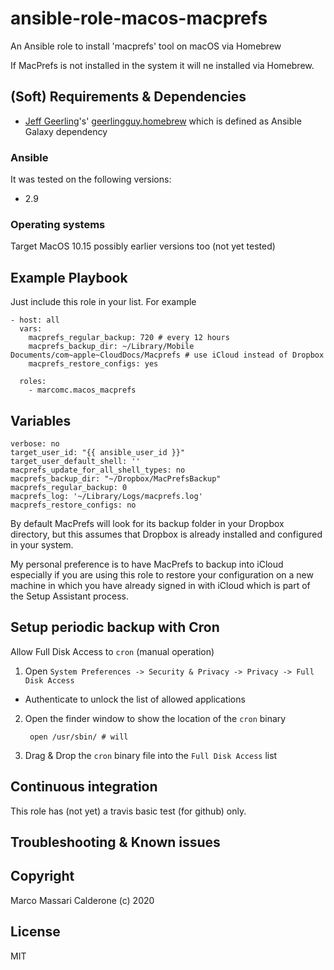 # ansible-role-macos-macprefs
An Ansible role to install 'macprefs' tool on macOS via Homebrew

If MacPrefs is not installed in the system it will ne installed via Homebrew.


## (Soft) Requirements & Dependencies
* [Jeff Geerling](https://github.com/geerlingguy)'s' [geerlingguy.homebrew](https://github.com/geerlingguy/ansible-role-homebrew) which is defined as Ansible Galaxy dependency

### Ansible
It was tested on the following versions:
 * 2.9

### Operating systems
Target MacOS 10.15 possibly earlier versions too (not yet tested)

## Example Playbook
Just include this role in your list.
For example

    - host: all
      vars:
        macprefs_regular_backup: 720 # every 12 hours
        macprefs_backup_dir: ~/Library/Mobile Documents/com~apple~CloudDocs/Macprefs # use iCloud instead of Dropbox
        macprefs_restore_configs: yes

      roles:
        - marcomc.macos_macprefs

## Variables

    verbose: no
    target_user_id: "{{ ansible_user_id }}"
    target_user_default_shell: ''
    macprefs_update_for_all_shell_types: no
    macprefs_backup_dir: "~/Dropbox/MacPrefsBackup"
    macprefs_regular_backup: 0
    macprefs_log: '~/Library/Logs/macprefs.log'
    macprefs_restore_configs: no

By default MacPrefs will look for its backup folder in your Dropbox directory, but this assumes that Dropbox is already installed and configured in your system.

My personal preference is to have MacPrefs to backup into iCloud especially if you are using this role to restore your configuration on a new machine in which you have already signed in with iCloud which is part of the Setup Assistant process.

## Setup periodic backup with Cron
Allow Full Disk Access to `cron` (manual operation)

1. Open `System Preferences -> Security & Privacy -> Privacy -> Full Disk Access`
  * Authenticate to unlock the list of allowed applications


2. Open the finder window to show the location of the `cron` binary

        open /usr/sbin/ # will

3. Drag & Drop the `cron` binary file into the `Full Disk Access` list

## Continuous integration
This role has (not yet) a travis basic test (for github) only.

## Troubleshooting & Known issues

## Copyright
Marco Massari Calderone (c) 2020

## License
MIT

